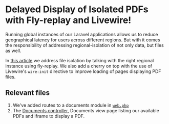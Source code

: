 # Delayed Display of Isolated PDFs with Fly-replay and Livewire!

Running global instances of our Laravel applications allows us to reduce geographical latency for users across different regions. But with it comes the responsibility of addressing regional-isolation of not only data, but files as well.

In [this article](/laravel-bytes/displaying-fly-replay-livewire/) we address file isolation by talking with the right regional instance using fly-replay. We also add a cherry on top with the use of Livewire's `wire:init` directive to improve loading of pages displaying PDF files.

## Relevant files
1. We've added routes to a documents module in [`web.php`](https://github.com/KTanAug21/fly.io-livewire-snippets/blob/master/routes/web.php)
2. The [Documents controller](https://github.com/KTanAug21/fly.io-livewire-snippets/blob/master/routes/web.php), Documents view page listing our available PDFs and iframe to display a PDF. 
